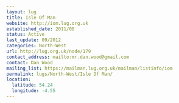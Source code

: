 ```yaml
---
layout: lug
title: Isle Of Man
website: http://iom.lug.org.uk
established_date: 2011/08
status: Active
last_update: 09/2012
categories: North-West
url: http://lug.org.uk/node/179
contact_address: mailto:mr.dan.wood@gmail.com
contact: Dan Wood
mailing_list: https://mailman.lug.org.uk/mailman/listinfo/iom
permalink: lugs/North-West/Isle Of Man/
location:
  latitude: 54.24
  longitude: -4.55
---
```

